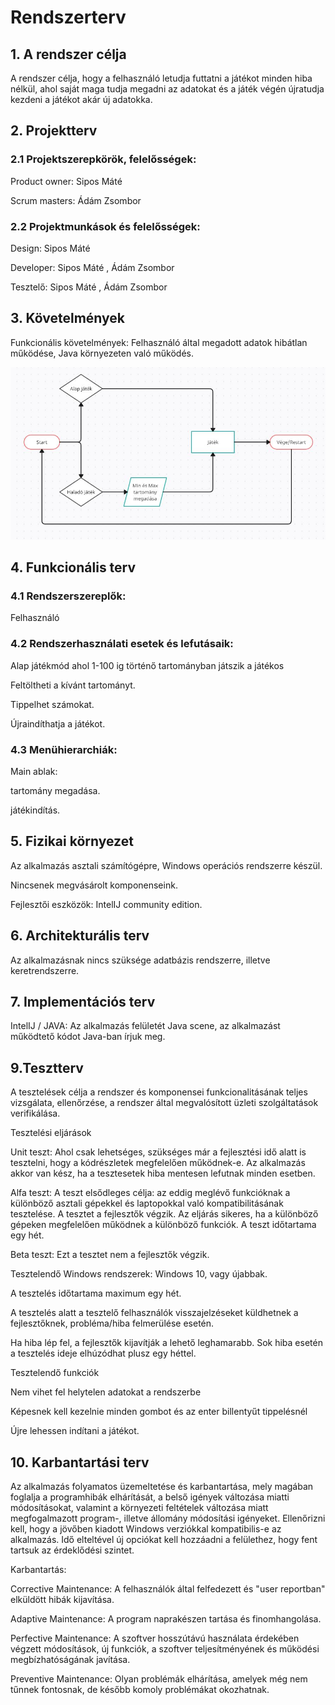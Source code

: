 
# Rendszerterv
## 1. A rendszer célja
A rendszer célja, hogy a felhasználó letudja futtatni a játékot minden hiba nélkül, ahol saját maga tudja megadni az adatokat és a játék végén újratudja kezdeni a játékot akár új adatokka. 
## 2. Projektterv
### 2.1 Projektszerepkörök, felelősségek:
Product owner: Sipos Máté

Scrum masters: Ádám Zsombor
### 2.2 Projektmunkások és felelősségek:
Design: Sipos Máté

Developer: Sipos Máté , Ádám Zsombor

Tesztelő: Sipos Máté , Ádám Zsombor

## 3. Követelmények
Funkcionális követelmények:
Felhasználó által megadott adatok hibátlan működése,
Java környezeten való működés.

![UML](Screenshot04.JPG)

## 4. Funkcionális terv
### 4.1 Rendszerszereplők:
Felhasználó
### 4.2 Rendszerhasználati esetek és lefutásaik:
Alap játékmód ahol 1-100 ig történő tartományban játszik a játékos

Feltöltheti a kívánt tartományt.

Tippelhet számokat.

Újraindíthatja a játékot.
### 4.3 Menühierarchiák:
Main ablak:

tartomány megadása.

játékindítás.

## 5. Fizikai környezet
Az alkalmazás asztali számítógépre, Windows operációs rendszerre készül.

Nincsenek megvásárolt komponenseink.

Fejlesztői eszközök:
IntelIJ community edition.
## 6. Architekturális terv
Az alkalmazásnak nincs szüksége adatbázis rendszerre, illetve keretrendszerre.
## 7. Implementációs terv
IntelIJ / JAVA: Az alkalmazás felületét Java scene, az alkalmazást működtető kódot Java-ban írjuk meg.
## 9.Tesztterv
A tesztelések célja a rendszer és komponensei funkcionalitásának teljes vizsgálata, ellenőrzése, a rendszer által megvalósított üzleti szolgáltatások verifikálása.

Tesztelési eljárások

Unit teszt: Ahol csak lehetséges, szükséges már a fejlesztési idő alatt is tesztelni, hogy a kódrészletek megfelelően működnek-e. Az alkalmazás akkor van kész, ha a tesztesetek hiba mentesen lefutnak minden esetben.

Alfa teszt: A teszt elsődleges célja: az eddig meglévő funkcióknak a különböző asztali gépekkel és laptopokkal való kompatibilitásának tesztelése. A tesztet a fejlesztők végzik. Az eljárás sikeres, ha a különböző gépeken megfelelően működnek a különböző funkciók. A teszt időtartama egy hét.

Beta teszt: Ezt a tesztet nem a fejlesztők végzik.

Tesztelendő Windows rendszerek: Windows 10, vagy újabbak.

A tesztelés időtartama maximum egy hét.

A tesztelés alatt a tesztelő felhasználók visszajelzéseket küldhetnek a fejlesztőknek, probléma/hiba felmerülése esetén.

Ha hiba lép fel, a fejlesztők kijavítják a lehető leghamarabb. Sok hiba esetén a tesztelés ideje elhúzódhat plusz egy héttel.

Tesztelendő funkciók

Nem vihet fel helytelen adatokat a rendszerbe

Képesnek kell kezelnie minden gombot és az enter billentyűt tippelésnél

Újre lehessen indítani a játékot.


## 10. Karbantartási terv
Az alkalmazás folyamatos üzemeltetése és karbantartása, mely magában foglalja a programhibák elhárítását, a belső igények változása miatti módosításokat, valamint a környezeti feltételek változása miatt megfogalmazott program-, illetve állomány módosítási igényeket. Ellenőrizni kell, hogy a jövőben kiadott Windows verziókkal kompatibilis-e az alkalmazás. Idő elteltével új opciókat kell hozzáadni a felülethez, hogy fent tartsuk az érdeklődési szintet.

Karbantartás:

Corrective Maintenance: A felhasználók által felfedezett és "user reportban" elküldött hibák kijavítása.

Adaptive Maintenance: A program naprakészen tartása és finomhangolása.

Perfective Maintenance: A szoftver hosszútávú használata érdekében végzett módosítások, új funkciók, a szoftver teljesítményének és működési megbízhatóságának javítása.

Preventive Maintenance: Olyan problémák elhárítása, amelyek még nem tűnnek fontosnak, de később komoly problémákat okozhatnak.
